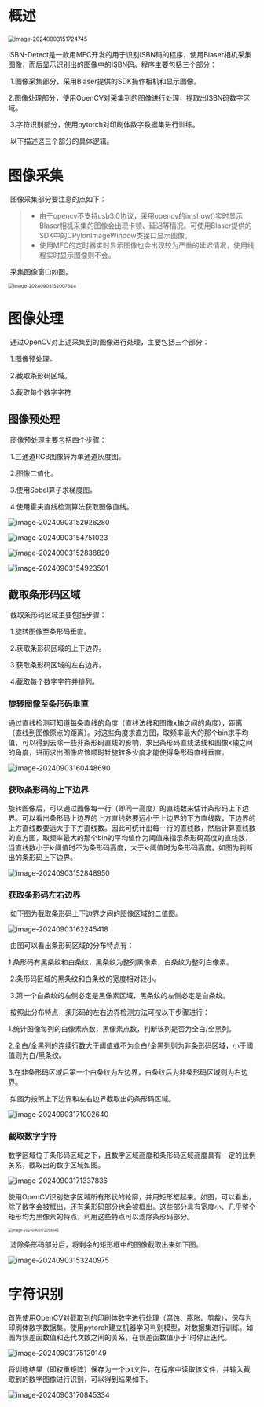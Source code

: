 # 概述

​	<img src="C:\Users\llll\AppData\Roaming\Typora\typora-user-images\image-20240903151724745.png" alt="image-20240903151724745" style="zoom: 80%;" />

​	ISBN-Detect是一款用MFC开发的用于识别ISBN码的程序，使用Blaser相机采集图像，而后显示识别出的图像中的ISBN码。程序主要包括三个部分：

​	1.图像采集部分，采用Blaser提供的SDK操作相机和显示图像。

​	2.图像处理部分，使用OpenCV对采集到的图像进行处理，提取出ISBN码数字区域。

​	3.字符识别部分，使用pytorch对印刷体数字数据集进行训练。

​	以下描述这三个部分的具体逻辑。

# 图像采集

​	图像采集部分要注意的点如下：

>- 由于opencv不支持usb3.0协议，采用opencv的imshow()实时显示Blaser相机采集的图像会出现卡顿、延迟等情况。可使用Blaser提供的SDK中的CPylonImageWindow类接口显示图像。
>- 使用MFC的定时器实时显示图像也会出现较为严重的延迟情况，使用线程实时显示图像则不会。

​	采集图像窗口如图。

<img src="C:\Users\llll\AppData\Roaming\Typora\typora-user-images\image-20240903152007644.png" alt="image-20240903152007644" style="zoom:67%;" />

# 图像处理

​	通过OpenCV对上述采集到的图像进行处理，主要包括三个部分：

​	1.图像预处理。

​	2.截取条形码区域。

​	3.截取每个数字字符

## 图像预处理

​	图像预处理主要包括四个步骤：

​	1.三通道RGB图像转为单通道灰度图。

​	2.图像二值化。

​	3.使用Sobel算子求梯度图。

​	4.使用霍夫直线检测算法获取图像直线。

![image-20240903152926280](C:\Users\llll\AppData\Roaming\Typora\typora-user-images\image-20240903152926280.png)

![image-20240903154751023](C:\Users\llll\AppData\Roaming\Typora\typora-user-images\image-20240903154751023.png)

![image-20240903152838829](C:\Users\llll\AppData\Roaming\Typora\typora-user-images\image-20240903152838829.png)

![image-20240903154923501](C:\Users\llll\AppData\Roaming\Typora\typora-user-images\image-20240903154923501.png)

## 截取条形码区域

​	截取条形码区域主要包括步骤：

​	1.旋转图像至条形码垂直。

​	2.获取条形码区域的上下边界。

​	3.获取条形码区域的左右边界。

​	4.截取每个数字字符并排列。

### 旋转图像至条形码垂直

​	通过直线检测可知道每条直线的角度（直线法线和图像x轴之间的角度），距离（直线到图像原点的距离）。对这些角度求直方图，取频率最大的那个bin求平均值，可以得到去除一些非条形码直线的影响，求出条形码直线法线和图像x轴之间的角度，进而求出图像应该顺时针旋转多少度才能使得条形码直线垂直。

![image-20240903160448690](C:\Users\llll\AppData\Roaming\Typora\typora-user-images\image-20240903160448690.png)

### 获取条形码的上下边界

​	旋转图像后，可以通过图像每一行（即同一高度）的直线数来估计条形码上下边界。可以看出条形码上边界的上方直线数要远小于上边界的下方直线数，下边界的上方直线数要远大于下方直线数。因此可统计出每一行的直线数，然后计算直线数的直方图，取频率最大的那个bin的平均值作为阈值来指示条形码高度的直线数，当直线数小于k·阈值时不为条形码高度，大于k·阈值时为条形码高度。如图为判断出的条形码上下边界。

![image-20240903152848950](C:\Users\llll\AppData\Roaming\Typora\typora-user-images\image-20240903152848950.png)

### 获取条形码左右边界

​	如下图为截取条形码上下边界之间的图像区域的二值图。

![image-20240903162245418](C:\Users\llll\AppData\Roaming\Typora\typora-user-images\image-20240903162245418.png)

​	由图可以看出条形码区域的分布特点有：

​	1.条形码有黑条纹和白条纹，黑条纹为整列黑像素，白条纹为整列白像素。

​	2.条形码区域的黑条纹和白条纹的宽度相对较小。

​	3.第一个白条纹的左侧必定是黑像素区域，黑条纹的左侧必定是白条纹。

​	按照此分布特点，条形码的左右边界检测方法可按以下步骤进行：

​	1.统计图像每列的白像素点数，黑像素点数，判断该列是否为全白/全黑列。

​	2.全白/全黑列的连续行数大于阈值或不为全白/全黑列则为非条形码区域，小于阈值则为白/黑条纹。

​	3.在非条形码区域后第一个白条纹为左边界，白条纹后为非条形码区域则为右边界。

​	如图为按照上下边界和左右边界截取出的条形码区域。

![image-20240903171002640](C:\Users\llll\AppData\Roaming\Typora\typora-user-images\image-20240903171002640.png)

### 截取数字字符

​	数字区域位于条形码区域之下，且数字区域高度和条形码区域高度具有一定的比例关系，截取出的数字区域如图。

![image-20240903171337836](C:\Users\llll\AppData\Roaming\Typora\typora-user-images\image-20240903171337836.png)

​	使用OpenCV识别数字区域所有形状的轮廓，并用矩形框起来。如图，可以看出，除了数字会被框出，还有条形码部分也会被框出。这些部分具有宽度小、几乎整个矩形均为黑像素的特点，利用这些特点可以滤除条形码部分。

<img src="C:\Users\llll\AppData\Roaming\Typora\typora-user-images\image-20240903172058542.png" alt="image-20240903172058542" style="zoom:50%;" />

​	滤除条形码部分后，将剩余的矩形框中的图像截取出来如下图。

![image-20240903153240975](C:\Users\llll\AppData\Roaming\Typora\typora-user-images\image-20240903153240975.png)

# 字符识别

​	首先使用OpenCV对截取到的印刷体数字进行处理（腐蚀、膨胀、剪裁），保存为印刷体数字数据集。使用pytorch建立机器学习判别模型，对数据集进行训练。如图为误差函数值和迭代次数之间的关系，在误差函数值小于1时停止迭代。

![image-20240903175120149](C:\Users\llll\AppData\Roaming\Typora\typora-user-images\image-20240903175120149.png)

​	将训练结果（即权重矩阵）保存为一个txt文件，在程序中读取该文件，并输入截取到的数字图像进行识别，可以得到结果如下。

![image-20240903170845334](C:\Users\llll\AppData\Roaming\Typora\typora-user-images\image-20240903170845334.png)